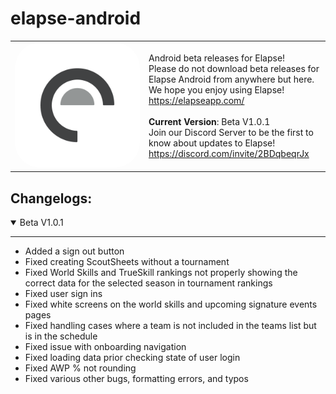 # elapse-android
<table style="border: none;">
<td width="200px" style="border: none;">
<img src="images/elapseLogo.png" alt="elapse logo" width="100%" style="border-radius: 20%;"/>
</td>
<td style="border: none;">
Android beta releases for Elapse!<br>
Please do not download beta releases for Elapse Android from anywhere but here.<br>
We hope you enjoy using Elapse!<br>
<a href="https://elapseapp.com/">https://elapseapp.com/</a><br><br>
<b>Current Version</b>: Beta V1.0.1<br>
Join our Discord Server to be the first to know about updates to Elapse! <br>
<a href=https://discord.com/invite/2BDqbeqrJx>https://discord.com/invite/2BDqbeqrJx</a>
</td>
</table>

## Changelogs:

<details open>
<summary>Beta V1.0.1</summary>
<hr>

- Added a sign out button  
- Fixed creating ScoutSheets without a tournament
- Fixed World Skills and TrueSkill rankings not properly showing the correct data for the selected season in tournament rankings  
- Fixed user sign ins  
- Fixed white screens on the world skills and upcoming signature events pages  
- Fixed handling cases where a team is not included in the teams list but is in the schedule  
- Fixed issue with onboarding navigation  
- Fixed loading data prior checking state of user login  
- Fixed AWP % not rounding  
- Fixed various other bugs, formatting errors, and typos
</details>